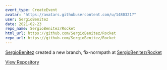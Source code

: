 ```yaml
---
event_type: CreateEvent
avatar: "https://avatars.githubusercontent.com/u/1480321?"
user: SergioBenitez
date: 2021-02-23
repo_name: SergioBenitez/Rocket
html_url: https://github.com/SergioBenitez/Rocket
repo_url: https://github.com/SergioBenitez/Rocket
---
```


<a href='https://github.com/SergioBenitez' target='_blank'>SergioBenitez</a> created a new branch, fix-normpath at <a href='https://github.com/SergioBenitez/Rocket' target='_blank'>SergioBenitez/Rocket</a>

<a href='https://github.com/SergioBenitez/Rocket' target='_blank'>View Repository</a>